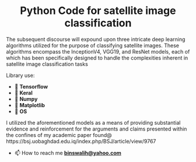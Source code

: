 <h1 align="center"> Python Code for satellite image classification</h1>

<p align="left"> The subsequent discourse will expound upon three intricate deep learning algorithms utilized for the purpose of classifying satellite images. These algorithms encompass the InceptionV4, VGG19, and ResNet models, each of which has been specifically designed to handle the complexities inherent in satellite image classification tasks </p>

<p align="left"> Library use:</p>

- 🔭 **Tensorflow**
- 🔭 **Keral** 
- 🔭 **Numpy**
- 🔭 **Matplotlib**
- 🔭 **OS**
  
<p align="left"> I utilized the aforementioned models as a means of providing substantial evidence and reinforcement for the arguments and claims presented within the confines of my academic paper found@ https://bsj.uobaghdad.edu.iq/index.php/BSJ/article/view/9767 </p>

- 📫 How to reach me **binswalih@yahoo.com**


